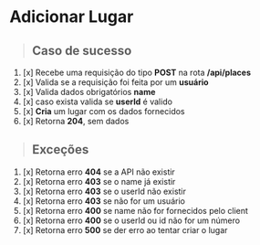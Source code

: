 # Adicionar Lugar

> ## Caso de sucesso

1. [x] Recebe uma requisição do tipo **POST** na rota **/api/places**
2. [x] Valida se a requisição foi feita por um **usuário**
3. [x] Valida dados obrigatórios **name**
4. [x] caso exista valida se **userId** é valido
5. [x] **Cria** um lugar com os dados fornecidos
6. [x] Retorna **204**, sem dados

> ## Exceções

1. [x] Retorna erro **404** se a API não existir
2. [x] Retorna erro **403** se o name já existir
3. [x] Retorna erro **403** se o userId não existir
4. [x] Retorna erro **403** se não for um usuário
5. [x] Retorna erro **400** se name não for fornecidos pelo client
6. [x] Retorna erro **400** se o userId ou id não for um número
7. [x] Retorna erro **500** se der erro ao tentar criar o lugar